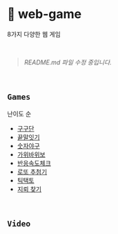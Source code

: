 # 🍬 web-game
8가지 다양한 웹 게임

</br>

> *README.md 파일 수정 중입니다.*

</br>

## `Games`
난이도 순
  * [구구단](https://github.com/hyejooLim/web-game/tree/main/%EA%B5%AC%EA%B5%AC%EB%8B%A8)
  * [끝말잇기](https://github.com/hyejooLim/web-game/tree/main/%EB%81%9D%EB%A7%90%EC%9E%87%EA%B8%B0)
  * [숫자야구](https://github.com/hyejooLim/web-game/tree/main/%EC%88%AB%EC%9E%90%EC%95%BC%EA%B5%AC)
  * [가위바위보](https://github.com/hyejooLim/web-game/tree/main/%EA%B0%80%EC%9C%84%EB%B0%94%EC%9C%84%EB%B3%B4)
  * [반응속도체크](https://github.com/hyejooLim/web-game/tree/main/%EB%B0%98%EC%9D%91%EC%86%8D%EB%8F%84%EC%B2%B4%ED%81%AC)
  * [로또 추첨기](https://github.com/hyejooLim/web-game/tree/main/%EB%A1%9C%EB%98%90%EC%B6%94%EC%B2%A8%EA%B8%B0)
  * [틱택토](https://github.com/hyejooLim/web-game/tree/main/%ED%8B%B1%ED%83%9D%ED%86%A0)
  * [지뢰 찾기](https://github.com/hyejooLim/web-game/tree/main/%EC%A7%80%EB%A2%B0%EC%B0%BE%EA%B8%B0)

</br>

## `Video`

